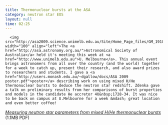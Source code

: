```yaml
---
title: Thermonuclear bursts at the ASA
category: neutron star EOS
layout: null
time: 02:25
---
```

<!-- converted from blosxom format post by dkg 22.1.2022 -->
<!-- created by convert.pl on Mon Jan 30 02:21:12 EST 2012 -->
<!-- converted from ../2009/07/astronomical-society-of-australia-held.html -->
<!-- Post timestamp Thursday, July 09, 2009 10:25 AM -->
<!-- touch -t 200907091025 -->
<!-- Labels: 2009, meetings, thermonuclear bursts -->
      <img src="http://asa2009.science.unimelb.edu.au/Site/Home_Page_files/GM_1910.gif" width="100" align="left">The <a href="http://asa.astronomy.org.au/">Astronomical Society of Australia</a> held it's meeting this week at <a href="http://www.unimelb.edu.au">U. Melbourne</a>. This annual event brings astronomers from all over the country (and the world) together for a week to catch up, present their research, and also award prizes to researchers and students. I gave a <a href="http://users.monash.edu.au/~dgallow/docs/ASA 2009 poster.pdf">poster</a> describing work on using mixed H/He thermonuclear bursts to deduce the neutron star redshift. Zdenka gave a talk on preliminary results from her comparisons of burst properties and models in the candidate He accretor 4U&nbsp;1728-34. It was nice to be back on campus at U.Melbourne for a week &mdash; great location and even better coffee!
<p>
<em><a href="http://users.monash.edu.au/~dgallow/docs/ASA 2009 poster.pdf">Measuring neutron star parameters from mixed H/He thermonuclear bursts</a></em> (1.1MB PDF)
